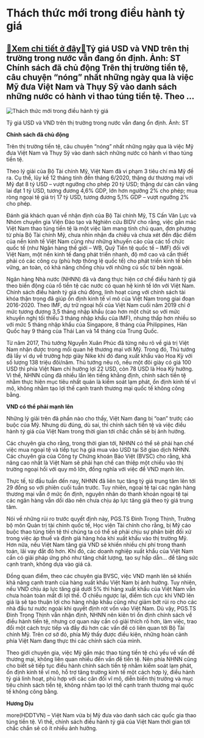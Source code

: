 Thách thức mới trong điều hành tỷ giá
=====================================

[:gift:Xem chi tiết ở đây:gift:](https://hddtvn.com/thach-thuc-moi-trong-dieu-hanh-ty-gia/)Tỷ giá USD và VND trên thị trường trong nước vẫn đang ổn định. Ảnh: ST Chính sách đã chủ động Trên thị trường tiền tệ, câu chuyện “nóng” nhất những ngày qua là việc Mỹ đưa Việt Nam và Thụy Sỹ vào danh sách những nước có hành vi thao túng tiền tệ. Theo …
-------------------------------------------------------------------------------------------------------------------------------------------------------------------------------------------------------------------------------------------------------------





![Thách thức mới trong điều hành tỷ giá](https://hddtvn.com/wp-content/uploads/2021/01/3757_8-_4256_13.jpg "Thách thức mới trong điều hành tỷ giá")


Tỷ giá USD và VND trên thị trường trong nước vẫn đang ổn định. Ảnh: ST



**Chính sách đã chủ động**


Trên thị trường tiền tệ, câu chuyện “nóng” nhất những ngày qua là việc Mỹ đưa Việt Nam và Thụy Sỹ vào danh sách những nước có hành vi thao túng tiền tệ.


Theo lý giải của Bộ Tài chính Mỹ, Việt Nam đã vi phạm 3 tiêu chí mà Mỹ đề ra. Cụ thể, lũy kế 12 tháng tính đến tháng 6/2020, thặng dư thương mại với Mỹ đạt 8 tỷ USD – vượt ngưỡng cho phép 20 tỷ USD; thặng dư cán cân vãng lai đạt 1 tỷ USD, tương đương 4,6% GDP, lớn hơn ngưỡng 2% cho phép; mua ròng ngoại tệ giá trị 17 tỷ USD, tương đương 5,1% GDP – vượt ngưỡng 2% cho phép.


Đánh giá khách quan về nhận định của Bộ Tài chính Mỹ, TS Cấn Văn Lực và Nhóm chuyên gia Viện Đào tạo và Nghiên cứu BIDV cho rằng, việc gắn mác Việt Nam thao túng tiền tệ là một việc làm mang tính chủ quan, đơn phương từ phía Bộ Tài chính Mỹ, chưa nhìn nhận đa chiều và chưa xét đến đặc điểm của nền kinh tế Việt Nam cũng như những khuyến cáo của các tổ chức quốc tế (như Ngân hàng thế giới – WB, Quỹ Tiền tệ quốc tế – IMF) đối với Việt Nam, một nền kinh tế đang phát triển nhanh, độ mở cao và cần thiết phải có các công cụ (phù hợp thông lệ quốc tế) cho phát triển kinh tế bền vững, an toàn, có khả năng chống chịu với những cú sốc từ bên ngoài.


Ngân hàng Nhà nước (NHNN) đã và đang thực hiện cơ chế điều hành tỷ giá theo biến động của rổ tiền tệ các nước có quan hệ kinh tế lớn với Việt Nam. Chính sách điều hành tỷ giá chủ động, linh hoạt cùng với chính sách tài khóa thận trọng đã giúp ổn định kinh tế vĩ mô của Việt Nam trong giai đoạn 2016-2020. Theo IMF, dự trữ ngoại hối của Việt Nam cuối năm 2019 chỉ ở mức tương đương 3,5 tháng nhập khẩu (cao hơn một chút so với mức khuyến nghị tối thiểu 3 tháng nhập khẩu của IMF), nhưng thấp hơn nhiều so với mức 5 tháng nhập khẩu của Singapore, 8 tháng của Philippines, Hàn Quốc hay 9 tháng của Thái Lan và 14 tháng của Trung Quốc.


Từ năm 2017, Thủ tướng Nguyễn Xuân Phúc đã từng nêu rõ về giá trị Việt Nam nhận được trong mối quan hệ thương mại với Mỹ. Trong đó, Thủ tướng đã lấy ví dụ về trường hợp giày Nike khi đó đang xuất khẩu vào Hoa Kỳ với số lượng 138 triệu đôi/năm. Thủ tướng nêu rõ, nếu một đôi giày có giá 100 USD thì phía Việt Nam chỉ hưởng lợi 22 USD, còn 78 USD là Hoa Kỳ hưởng. Vì thế, NHNN cũng đã nhiều lần lên tiếng khẳng định, chính sách tiền tệ nhằm thực hiện mục tiêu nhất quán là kiểm soát lạm phát, ổn định kinh tế vĩ mô, không nhằm tạo lợi thế cạnh tranh thương mại quốc tế không công bằng.


**VND có thể phải mạnh lên**


Những lý giải trên đã phần nào cho thấy, Việt Nam đang bị “oan” trước cáo buộc của Mỹ. Nhưng dù đúng, dù sai, thì chính sách tiền tệ và việc điều hành tỷ giá của Việt Nam trong thời gian tới chắc chắn sẽ bị ảnh hưởng.


Các chuyên gia cho rằng, trong thời gian tới, NHNN có thể sẽ phải hạn chế việc mua ngoại tệ và tiếp tục hạ giá mua vào USD tại Sở giao dịch NHNN. Các chuyên gia của Công ty Chứng khoán Bảo Việt (BVSC) cho rằng, khả năng cao nhất là Việt Nam sẽ phải hạn chế can thiệp một chiều vào thị trường ngoại hối với quy mô lớn, đồng nghĩa với việc để VND mạnh lên.


Thực tế, từ đầu tuần đến nay, NHNN đã liên tục tăng tỷ giá trung tâm lên tới 29 đồng so với phiên cuối tuần trước. Tuy nhiên, ngoại tệ tại các ngân hàng thương mại vẫn ở mức ổn định, nguyên nhân do thanh khoản ngoại tệ tại các ngân hàng vẫn dồi dào nên chưa chịu áp lực tăng giá theo tỷ giá trung tâm.


Nói về những rủi ro trước quyết định này, PGS.TS Đinh Trọng Thịnh, Trưởng bộ môn Quản trị tài chính quốc tế, Học viện Tài chính cho rằng, bị Mỹ cáo buộc thao túng tiền tệ thì chúng ta có thể sẽ phải chịu sự phân biệt đối xử trong việc áp thuế và định giá hàng hóa khi xuất khẩu vào thị trường Mỹ. Hơn nữa, nếu Việt Nam tăng giá VND sẽ khiến nhiều chi phí trong thanh toán, lãi vay đắt đỏ hơn. Khi đó, các doanh nghiệp xuất khẩu của Việt Nam cần có giải pháp ứng phó như tăng chất lượng, tạo sự hấp dẫn… để tăng sức cạnh tranh, không dựa vào giá cả.


Đồng quan điểm, theo các chuyên gia BVSC, việc VND mạnh lên sẽ khiến khả năng cạnh tranh của hàng xuất khẩu Việt Nam bị ảnh hưởng. Tuy nhiên, nếu VND chịu áp lực tăng giá dưới 5% thì hàng xuất khẩu của Việt Nam vẫn chưa hoàn toàn mất đi lợi thế. Ở chiều ngược lại, điểm tích cực khi VND lên giá là sẽ tạo thuận lợi cho hàng nhập khẩu cũng như giảm bớt rủi ro cho các nhà đầu tư nước ngoài khi quyết định rót vốn vào Việt Nam. Dù vậy, PGS.TS Đinh Trọng Thịnh vẫn nhận định, NHNN nên kiên trì ổn định chính sách về điều hành tiền tệ, nhưng cơ quan này cần có giải thích rõ hơn, làm việc, trao đổi một cách trực tiếp và đầy đủ hơn các vấn đề có liên quan tới Bộ Tài chính Mỹ. Trên cơ sở đó, phía Mỹ thấy được điều kiện, những hoàn cảnh phía Việt Nam đang thực thi các chính sách của mình.


Theo giới chuyên gia, việc Mỹ gắn mác thao túng tiền tệ chủ yếu về vấn đề thương mại, không liên quan nhiều đến vấn đề tiền tệ. Nên phía NHNN cũng cho biết sẽ tiếp tục điều hành chính sách tiền tệ nhằm kiểm soát lạm phát, ổn định kinh tế vĩ mô, hỗ trợ tăng trưởng kinh tế một cách hợp lý, điều hành tỷ giá linh hoạt, phù hợp với các cân đối vĩ mô, diễn biến thị trường và mục tiêu chính sách tiền tệ, không nhằm tạo lợi thế cạnh tranh thương mại quốc tế không công bằng.




**Hương Dịu**



more(HDDTVN) – Việt Nam vừa bị Mỹ đưa vào danh sách các quốc gia thao túng tiền tệ. Vì thế, chính sách điều hành tỷ giá của Việt Nam thời gian tới chắc chắn sẽ có ít nhiều ảnh hưởng.

